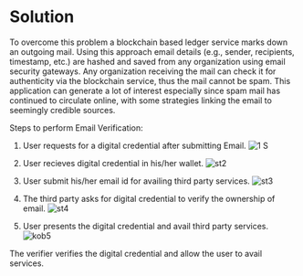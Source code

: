 # Solution
   To overcome this problem a blockchain based ledger service marks down an outgoing mail. Using this approach email details (e.g., sender, recipients, timestamp, etc.) are hashed and saved from any organization using email security gateways. Any organization receiving the mail can check it for authenticity via the blockchain service, thus the mail cannot be spam. This application can generate a lot of interest especially since spam mail has continued to circulate online, with some strategies linking the email to seemingly credible sources.
   
   Steps to perform Email Verification:
   
   1. User requests for a digital credential after submitting Email. 
   ![1](https://user-images.githubusercontent.com/61916798/112602865-3ac26d80-8e3a-11eb-9255-8c8327b0aafc.jpg)
S
   2. User recieves digital credential in his/her wallet.
   ![st2](https://user-images.githubusercontent.com/61916798/112595891-0e562380-8e31-11eb-995e-552ba7597946.PNG)
   
   3. User submit his/her email id for availing third party services.
   ![st3](https://user-images.githubusercontent.com/61916798/112594903-9dfad280-8e2f-11eb-92da-9ad0c2398900.PNG)
   
   4. The third party asks for digital credential to verify the ownership of email.
   ![st4](https://user-images.githubusercontent.com/61916798/112596403-c5eb3580-8e31-11eb-98f2-48911e088721.PNG)
   
   5. User presents the digital credential and avail third party services.
   ![kob5](https://user-images.githubusercontent.com/61916798/112599250-b372fb00-8e35-11eb-9bb4-517a8c5e4739.png)
   
   The verifier verifies the digital credential and allow the user to avail services.
 